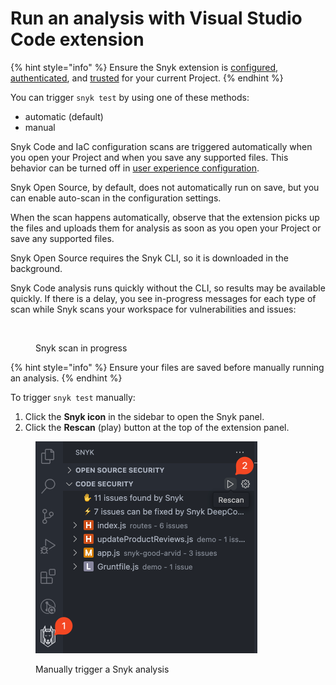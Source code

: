 # Run an analysis with Visual Studio Code extension

{% hint style="info" %}
Ensure the Snyk extension is [configured](visual-studio-code-extension-configuration-environment-variables-and-proxy.md), [authenticated](view-analysis-results-from-visual-studio-code-extension/), and [trusted](../../../scm-ide-and-ci-cd-integrations/snyk-ide-plugins-and-extensions/visual-studio-code-extension/visual-studio-code-workspace-trust.md) for your current Project.
{% endhint %}

You can trigger `snyk test` by using one of these methods:

* automatic (default)
* manual

Snyk Code and IaC configuration scans are triggered automatically when you open your Project and when you save any supported files. This behavior can be turned off in [user experience configuration](visual-studio-code-extension-configuration-environment-variables-and-proxy.md#user-experience).

Snyk Open Source, by default, does not automatically run on save, but you can enable auto-scan in the configuration settings.

When the scan happens automatically, observe that the extension picks up the files and uploads them for analysis as soon as you open your Project or save any supported files.

Snyk Open Source requires the Snyk CLI, so it is downloaded in the background.

Snyk Code analysis runs quickly without the CLI, so results may be available quickly. If there is a delay, you see in-progress messages for each type of scan while Snyk scans your workspace for vulnerabilities and issues:

<figure><img src="../../../.gitbook/assets/Screenshot 2025-06-04 at 9.46.14 AM.png" alt=""><figcaption><p>Snyk scan in progress</p></figcaption></figure>

{% hint style="info" %}
Ensure your files are saved before manually running an analysis.
{% endhint %}

To trigger `snyk test` manually:

1. Click the **Snyk icon** in the sidebar to open the Snyk panel.
2. Click the **Rescan** (play) button at the top of the extension panel.

<figure><img src="../../../.gitbook/assets/SCR-20241024-qqsi.png" alt="" width="355"><figcaption><p>Manually trigger a Snyk analysis</p></figcaption></figure>

